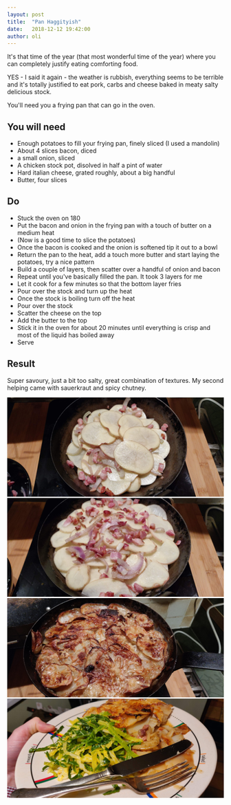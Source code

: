 ```yaml
---
layout: post
title:  "Pan Haggityish"
date:   2018-12-12 19:42:00
author: oli
---
```




It's that time of the year (that most wonderful time of the year) where you can completely justify eating comforting food. 

YES - I said it again - the weather is rubbish, everything seems to be terrible and it's totally justified to eat pork, carbs and cheese baked in meaty salty delicious stock.

You'll need you a frying pan that can go in the oven.

## You will need

* Enough potatoes to fill your frying pan, finely sliced (I used a mandolin)
* About 4 slices bacon, diced
* a small onion, sliced
* A chicken stock pot, disolved in half a pint of water
* Hard italian cheese, grated roughly, about a big handful
* Butter, four slices


## Do

* Stuck the oven on 180
* Put the bacon and onion in the frying pan with a touch of butter on a medium heat
* (Now is a good time to slice the potatoes)
* Once the bacon is cooked and the onion is softened tip it out to a bowl
* Return the pan to the heat, add a touch more butter and start laying the potatoes, try a nice pattern
* Build a couple of layers, then scatter over a handful of onion and bacon
* Repeat until you've basically filled the pan.  It took 3 layers for me
* Let it cook for a few minutes so that the bottom layer fries
* Pour over the stock and turn up the heat
* Once the stock is boiling turn off the heat
* Pour over the stock
* Scatter the cheese on the top
* Add the butter to the top
* Stick it in the oven for about 20 minutes until everything is crisp and most of the liquid has boiled away
* Serve

## Result

Super savoury, just a bit too salty, great combination of textures.  My second helping came with sauerkraut and spicy chutney.

![Layers](/images/pan_haggityish/pan_haggityish_01.jpg)
![More layers](/images/pan_haggityish/pan_haggityish_02.jpg)
![Fresh from the oven](/images/pan_haggityish/pan_haggityish_03.jpg)
![GET IN MY FACE](/images/pan_haggityish/pan_haggityish_04.jpg)
